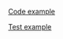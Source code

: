 
<a href="http://jsbin.com/nisegajicu/edit?output">Code example</a> <br>

<a href="http://jsbin.com/sisoye/edit?output">Test example</a>
